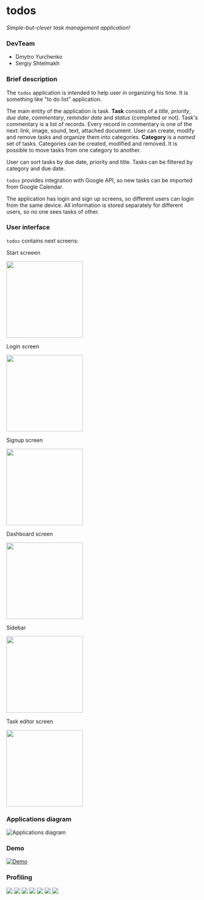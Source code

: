 # todos

*Simple-but-clever task management application!*

### DevTeam

- Dmytro Yurchenko
- Sergiy Shtelmakh  

### Brief description

The `todos` application is intended to help user in organizing his time. It is something like "to do list" application.

The main entity of the application is task. **Task** consists of a *title*, *priority*, *due date*, *commentary*, *reminder date* and *status* (completed or not). Task's commentary is a list of records. Every record in commentary is one of the next: link, image, sound, text, attached document. User can create, modify and remove tasks and organize them into categories. **Category** is a *named* set of tasks. Categories can be created, modified and removed. It is possible to move tasks from one category to another.

User can sort tasks by due date, priority and title. Tasks can be filtered by category and due date.

`todos` provides integration with Google API, so new tasks can be imported from Google Calendar.

The application has login and sign up screens, so different users can login from the same device. All information is stored separately for different users, so no one sees tasks of other.

### User interface

`todos` contains next screens:



Start screeen

<img src="https://github.com/metamaker/todos/blob/master/screenshots/Screenshot_2015-12-19-16-22-33.png" width="200">

Login screen

<img src="https://github.com/metamaker/todos/blob/master/screenshots/Screenshot_2015-12-19-16-22-12.png" width="200">

Signup screen

<img src="https://github.com/metamaker/todos/blob/master/screenshots/Screenshot_2015-12-19-16-26-08.png" width="200">

Dashboard screen

<img src="https://github.com/metamaker/todos/blob/master/screenshots/Screenshot_2015-12-19-16-24-48.png" width="200">

Sidebar

<img src="https://github.com/metamaker/todos/blob/master/screenshots/Screenshot_2015-12-19-16-25-34.png" width="200">

Task editor screen

<img src="https://github.com/metamaker/todos/blob/master/screenshots/Screenshot_2015-12-19-16-26-54.png" width="200">

### Applications diagram

      
![Applications diagram](https://github.com/metamaker/todos/blob/master/screenshots/Diagram.png "Applications diagram")

### Demo

     
[![Demo](http://i.grab.la/05c13-6f67b0e4-75e3-4993-b058-c4e4e1c478b2.png)](https://www.youtube.com/watch?v=jxAKdwKtg8o&feature=youtu.be)


### Profiling

<img src="http://i.grab.la/0610e-468b6c96-ac5b-4719-a3cc-6372c6d4440b.png">

<img src="http://i.grab.la/0610e-208b9d77-de37-4962-9251-1472cbb63b61.png">

<img src="http://i.grab.la/0610e-ca80f068-1d71-4211-8306-10c9cfabc1f4.png">

<img src="http://s011.radikal.ru/i318/1601/c0/54375b5388cf.png">

<img src="http://s019.radikal.ru/i611/1601/70/d5c4681f875d.png">

<img src="http://s020.radikal.ru/i709/1601/99/afbc228dbf8f.png">

<img src="http://s015.radikal.ru/i333/1601/de/54a0b1daf7c8.png">
